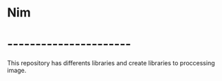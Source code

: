 # Nim
# ----------------------
This repository has differents libraries and create libraries to proccessing image.
